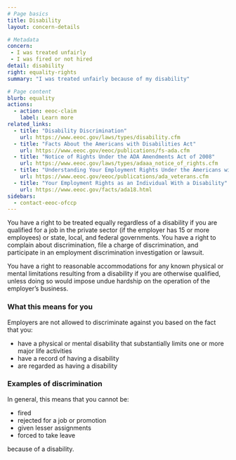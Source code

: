 ```yaml
---
# Page basics
title: Disability
layout: concern-details

# Metadata
concern:
 - I was treated unfairly
 - I was fired or not hired
detail: disability
right: equality-rights
summary: "I was treated unfairly because of my disability"

# Page content
blurb: equality
actions:
  - action: eeoc-claim
    label: Learn more
related_links:
  - title: "Disability Discrimination"
    url: https://www.eeoc.gov/laws/types/disability.cfm
  - title: "Facts About the Americans with Disabilities Act"
    url: https://www.eeoc.gov/eeoc/publications/fs-ada.cfm
  - title: "Notice of Rights Under the ADA Amendments Act of 2008"
    url: https://www.eeoc.gov/laws/types/adaaa_notice_of_rights.cfm
  - title: "Understanding Your Employment Rights Under the Americans with Disabilities Act: A Guide for Veterans"
    url: https://www.eeoc.gov/eeoc/publications/ada_veterans.cfm
  - title: "Your Employment Rights as an Individual With a Disability"
    url: https://www.eeoc.gov/facts/ada18.html
sidebars:
  - contact-eeoc-ofccp
---
```


You have a right to be treated equally regardless of a disability if you are qualified for a job in the private sector (if the employer has 15 or more employees) or state, local, and federal governments. You have a right to complain about discrimination, file a charge of discrimination, and participate in an employment discrimination investigation or lawsuit.

You have a right to reasonable accommodations for any known physical or mental limitations resulting from a disability if you are otherwise qualified, unless doing so would impose undue hardship on the operation of the employer’s business.

### What this means for you


Employers are not allowed to discriminate against you based on the fact that you:

- have a physical or mental disability that substantially limits one or more major life activities
- have a record of having a disability
- are regarded as having a disability

### Examples of discrimination

In general, this means that you cannot be:

- fired
- rejected for a job or promotion
- given lesser assignments
- forced to take leave

because of a disability.
